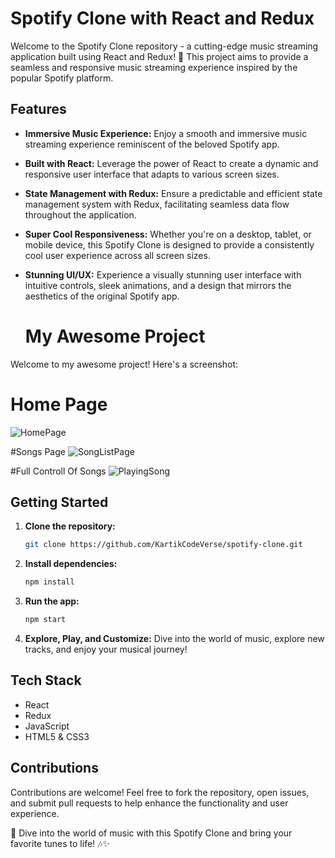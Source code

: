 # Spotify Clone with React and Redux

Welcome to the Spotify Clone repository - a cutting-edge music streaming application built using React and Redux! 🎵 This project aims to provide a seamless and responsive music streaming experience inspired by the popular Spotify platform.

## Features

- **Immersive Music Experience:** Enjoy a smooth and immersive music streaming experience reminiscent of the beloved Spotify app.
  
- **Built with React:** Leverage the power of React to create a dynamic and responsive user interface that adapts to various screen sizes.

- **State Management with Redux:** Ensure a predictable and efficient state management system with Redux, facilitating seamless data flow throughout the application.

- **Super Cool Responsiveness:** Whether you're on a desktop, tablet, or mobile device, this Spotify Clone is designed to provide a consistently cool user experience across all screen sizes.

- **Stunning UI/UX:** Experience a visually stunning user interface with intuitive controls, sleek animations, and a design that mirrors the aesthetics of the original Spotify app.

  # My Awesome Project

Welcome to my awesome project! Here's a screenshot:

# Home Page
![HomePage](https://github.com/KartikCodeVerse/Spotify_Clone/assets/128214174/9da79eeb-ce0d-473d-884e-00260aacddb0)

#Songs Page
![SongListPage](https://github.com/KartikCodeVerse/Spotify_Clone/assets/128214174/2bba1301-57b2-48fb-a66a-13c07e56464e)

#Full Controll Of Songs
![PlayingSong](https://github.com/KartikCodeVerse/Spotify_Clone/assets/128214174/678d4bc6-1ef1-4df3-becd-fa87648b3508)

## Getting Started

1. **Clone the repository:**
   ```bash
   git clone https://github.com/KartikCodeVerse/spotify-clone.git
   ```

2. **Install dependencies:**
   ```bash
   npm install
   ```

3. **Run the app:**
   ```bash
   npm start
   ```

4. **Explore, Play, and Customize:**
   Dive into the world of music, explore new tracks, and enjoy your musical journey!

## Tech Stack

- React
- Redux
- JavaScript
- HTML5 & CSS3

## Contributions

Contributions are welcome! Feel free to fork the repository, open issues, and submit pull requests to help enhance the functionality and user experience.

🎉 Dive into the world of music with this Spotify Clone and bring your favorite tunes to life! 🎶✨
